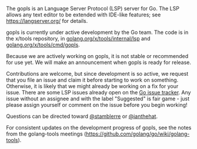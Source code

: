 The gopls is an Language Server Protocol (LSP) server for Go.
The LSP allows any text editor to be extended with IDE-like features;
see https://langserver.org/ for details.

gopls is currently under active development by the Go team. The code is in the x/tools repository, in [golang.org/x/tools/internal/lsp](https://golang.org/x/tools/internal/lsp) and [golang.org/x/tools/cmd/gopls](https://golang.org/x/tools/cmd/gopls).

Because we are actively working on gopls, it is not stable or recommended for use yet. We will make an announcement when gopls is ready for release.

Contributions are welcome, but since development is so active, we request that you file an issue and claim it before starting to work on something. Otherwise, it is likely that we might already be working on a fix for your issue. There are some LSP issues already open on the [Go issue tracker](https://github.com/golang/go/issues?utf8=%E2%9C%93&q=is%3Aissue+is%3Aopen+x%2Ftools%2Finternal%2Flsp). Any issue without an assignee and with the label "Suggested" is fair game - just please assign yourself or comment on the issue before you begin working!

Questions can be directed toward [@stamblerre](https://github.com/stamblerre) or [@ianthehat](https://github.com/ianthehat).

For consistent updates on the development progress of gopls, see the notes from the golang-tools meetings (https://github.com/golang/go/wiki/golang-tools).